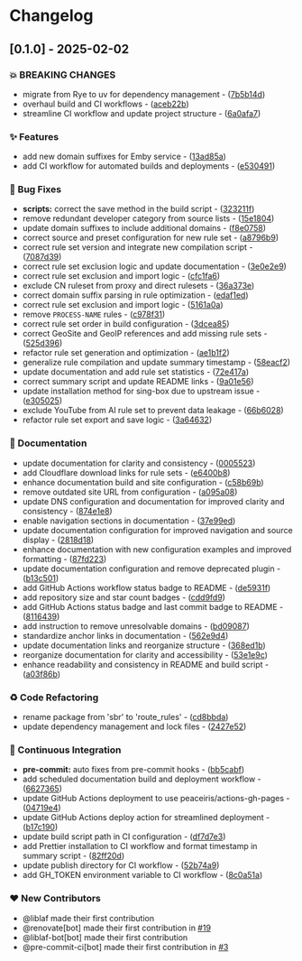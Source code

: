 # Changelog

## [0.1.0] - 2025-02-02

### 💥 BREAKING CHANGES

- migrate from Rye to uv for dependency management - ([7b5b14d](https://github.com/liblaf/route-rules/commit/7b5b14d081482ee1b60c1b9049ba70bacb263df0))
- overhaul build and CI workflows - ([aceb22b](https://github.com/liblaf/route-rules/commit/aceb22b976c1e1eaccc5fbcf7722ea1e59b4f814))
- streamline CI workflow and update project structure - ([6a0afa7](https://github.com/liblaf/route-rules/commit/6a0afa7e2135c5c75e3c1f47cc628d079e32423c))

### ✨ Features

- add new domain suffixes for Emby service - ([13ad85a](https://github.com/liblaf/route-rules/commit/13ad85a7d788bbb6734b9f42d2e2ccbcf4c80a6b))
- add CI workflow for automated builds and deployments - ([e530491](https://github.com/liblaf/route-rules/commit/e530491ea40717fbd146b986de2619908c148191))

### 🐛 Bug Fixes

- **scripts:** correct the save method in the build script - ([323211f](https://github.com/liblaf/route-rules/commit/323211fefdf68046723a229670657f3717b44784))
- remove redundant developer category from source lists - ([15e1804](https://github.com/liblaf/route-rules/commit/15e18040aede763e892225366c6077051b9401e9))
- update domain suffixes to include additional domains - ([f8e0758](https://github.com/liblaf/route-rules/commit/f8e0758805460a1f15809b8270991babd9b037e0))
- correct source and preset configuration for new rule set - ([a8796b9](https://github.com/liblaf/route-rules/commit/a8796b9b2b5825adde7fde78b9527654e84f5641))
- correct rule set version and integrate new compilation script - ([7087d39](https://github.com/liblaf/route-rules/commit/7087d39479957715924cd3332727aedea08d9b8d))
- correct rule set exclusion logic and update documentation - ([3e0e2e9](https://github.com/liblaf/route-rules/commit/3e0e2e94da5cee05ee2653bbc559436b080299b8))
- correct rule set exclusion and import logic - ([cfc1fa6](https://github.com/liblaf/route-rules/commit/cfc1fa674d248c7e4eadd4b9993ca6c2cd59f039))
- exclude CN ruleset from proxy and direct rulesets - ([36a373e](https://github.com/liblaf/route-rules/commit/36a373e90d1169a556c7aae2a3349a16aceca853))
- correct domain suffix parsing in rule optimization - ([edaf1ed](https://github.com/liblaf/route-rules/commit/edaf1ed575c023bcc3d086760b0782e01a990152))
- correct rule set exclusion and import logic - ([5161a0a](https://github.com/liblaf/route-rules/commit/5161a0aab514b448a2c6b2a64a9d244673aa0638))
- remove `PROCESS-NAME` rules - ([c978f31](https://github.com/liblaf/route-rules/commit/c978f31833a8a36d9dce38c0775c1302a7ee6bf6))
- correct rule set order in build configuration - ([3dcea85](https://github.com/liblaf/route-rules/commit/3dcea85a16eb16e477f62a1eee03a6ef16771b4f))
- correct GeoSite and GeoIP references and add missing rule sets - ([525d396](https://github.com/liblaf/route-rules/commit/525d3966167e40a9b55ccff6df45fa5316ee4a83))
- refactor rule set generation and optimization - ([ae1b1f2](https://github.com/liblaf/route-rules/commit/ae1b1f20c09e4431db495650c123975d7b3dedd9))
- generalize rule compilation and update summary timestamp - ([58eacf2](https://github.com/liblaf/route-rules/commit/58eacf22777533e14c6654b69e2f96020ba1b562))
- update documentation and add rule set statistics - ([72e417a](https://github.com/liblaf/route-rules/commit/72e417a435f811755f045e6a9d61ac4ec48cbe70))
- correct summary script and update README links - ([9a01e56](https://github.com/liblaf/route-rules/commit/9a01e56b4fb33b5e99f5681178f32175b843bf54))
- update installation method for sing-box due to upstream issue - ([e305025](https://github.com/liblaf/route-rules/commit/e3050252e2f176101c0874676a7add3acd11a0d2))
- exclude YouTube from AI rule set to prevent data leakage - ([66b6028](https://github.com/liblaf/route-rules/commit/66b602834c8879c302d87bdd09fef4766e7e5d2d))
- refactor rule set export and save logic - ([3a64632](https://github.com/liblaf/route-rules/commit/3a6463200a3a6c803e5cab4a47bc39efde58745f))

### 📝 Documentation

- update documentation for clarity and consistency - ([0005523](https://github.com/liblaf/route-rules/commit/00055231811c88d1ac7b3dfa8666fc927c5945a2))
- add Cloudflare download links for rule sets - ([e6400b8](https://github.com/liblaf/route-rules/commit/e6400b859f51b761cce77eb8df41a0727405fd49))
- enhance documentation build and site configuration - ([c58b69b](https://github.com/liblaf/route-rules/commit/c58b69bca19677f77e1fef19a635d52caaafc34e))
- remove outdated site URL from configuration - ([a095a08](https://github.com/liblaf/route-rules/commit/a095a08f481b45bae845bb3a2f67c14477b430d5))
- update DNS configuration and documentation for improved clarity and consistency - ([874e1e8](https://github.com/liblaf/route-rules/commit/874e1e88951d26bc72d5c4b732021d824fd0a530))
- enable navigation sections in documentation - ([37e99ed](https://github.com/liblaf/route-rules/commit/37e99ede8064ba42bc0c2a52f83480b99028cd4e))
- update documentation configuration for improved navigation and source display - ([2818d18](https://github.com/liblaf/route-rules/commit/2818d186354e611a1b977006e2dbd5509925632c))
- enhance documentation with new configuration examples and improved formatting - ([87fd223](https://github.com/liblaf/route-rules/commit/87fd2236f5d13c8bffa2fcf7049318daf7766a6f))
- update documentation configuration and remove deprecated plugin - ([b13c501](https://github.com/liblaf/route-rules/commit/b13c501dcc30dc4beb478081dacef5c8aaaacf3a))
- add GitHub Actions workflow status badge to README - ([de5931f](https://github.com/liblaf/route-rules/commit/de5931f08109eca11d03018d7b94470f1c980412))
- add repository size and star count badges - ([cdd9fd9](https://github.com/liblaf/route-rules/commit/cdd9fd98fd708a006f4bd68845f060be075cdfe8))
- add GitHub Actions status badge and last commit badge to README - ([8116439](https://github.com/liblaf/route-rules/commit/8116439bbbaa8d310dc689d8e2ca7d78ae8014bb))
- add instruction to remove unresolvable domains - ([bd09087](https://github.com/liblaf/route-rules/commit/bd090879d186f504c407f2238ede55827f69aff0))
- standardize anchor links in documentation - ([562e9d4](https://github.com/liblaf/route-rules/commit/562e9d46a56e93ecd89de95baa2d9b97e7a9f074))
- update documentation links and reorganize structure - ([368ed1b](https://github.com/liblaf/route-rules/commit/368ed1b69130c59581c5cfa9e2e13867a4eeaac5))
- reorganize documentation for clarity and accessibility - ([53e1e9c](https://github.com/liblaf/route-rules/commit/53e1e9c723c02e3f7a6290a09d7eed4d1473742f))
- enhance readability and consistency in README and build script - ([a03f86b](https://github.com/liblaf/route-rules/commit/a03f86bba12122ffe20cffcaa7c97225c64aa7a9))

### ♻ Code Refactoring

- rename package from 'sbr' to 'route_rules' - ([cd8bbda](https://github.com/liblaf/route-rules/commit/cd8bbda8357b1af4925b95921dd7f0a8b125f4c5))
- update dependency management and lock files - ([2427e52](https://github.com/liblaf/route-rules/commit/2427e52bc31dd14d5def2150ca174ea1a2da20c9))

### 🔧 Continuous Integration

- **pre-commit:** auto fixes from pre-commit hooks - ([bb5cabf](https://github.com/liblaf/route-rules/commit/bb5cabf5539214c1a12c00e3c9cf7148888f8587))
- add scheduled documentation build and deployment workflow - ([6627365](https://github.com/liblaf/route-rules/commit/66273659b7c4e8a803f2cb263c3c1ed8c42814c6))
- update GitHub Actions deployment to use peaceiris/actions-gh-pages - ([04719e4](https://github.com/liblaf/route-rules/commit/04719e4dbd23dffc9a686261d44c8356a21cc5a5))
- update GitHub Actions deploy action for streamlined deployment - ([b17c190](https://github.com/liblaf/route-rules/commit/b17c190c6b769ec3a4af6601641304918c0e7d39))
- update build script path in CI configuration - ([df7d7e3](https://github.com/liblaf/route-rules/commit/df7d7e30f1c87d4fe333e56bb4cfe0032ba7ad66))
- add Prettier installation to CI workflow and format timestamp in summary script - ([82ff20d](https://github.com/liblaf/route-rules/commit/82ff20d2a0604d2934c161203b84eb39a7fdf75c))
- update publish directory for CI workflow - ([52b74a9](https://github.com/liblaf/route-rules/commit/52b74a9778c647b6582d1c83ad9a740055d9ed96))
- add GH_TOKEN environment variable to CI workflow - ([8c0a51a](https://github.com/liblaf/route-rules/commit/8c0a51aec206a962066c1b6eafa69e9c0cc99c9e))

### ❤️ New Contributors

- @liblaf made their first contribution
- @renovate[bot] made their first contribution in [#19](https://github.com/liblaf/route-rules/pull/19)
- @liblaf-bot[bot] made their first contribution
- @pre-commit-ci[bot] made their first contribution in [#3](https://github.com/liblaf/route-rules/pull/3)
